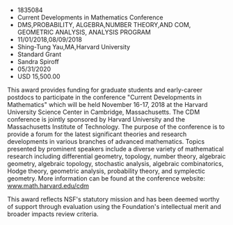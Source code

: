 
* 1835084
* Current Developments in Mathematics Conference
* DMS,PROBABILITY, ALGEBRA,NUMBER THEORY,AND COM, GEOMETRIC ANALYSIS, ANALYSIS PROGRAM
* 11/01/2018,08/09/2018
* Shing-Tung Yau,MA,Harvard University
* Standard Grant
* Sandra Spiroff
* 05/31/2020
* USD 15,500.00

This award provides funding for graduate students and early-career postdocs to
participate in the conference "Current Developments in Mathematics" which will
be held November 16-17, 2018 at the Harvard University Science Center in
Cambridge, Massachusetts. The CDM conference is jointly sponsored by Harvard
University and the Massachusetts Institute of Technology. The purpose of the
conference is to provide a forum for the latest significant theories and
research developments in various branches of advanced mathematics. Topics
presented by prominent speakers include a diverse variety of mathematical
research including differential geometry, topology, number theory, algebraic
geometry, algebraic topology, stochastic analysis, algebraic combinatorics,
Hodge theory, geometric analysis, probability theory, and symplectic geometry.
More information can be found at the conference website:
www.math.harvard.edu/cdm

This award reflects NSF's statutory mission and has been deemed worthy of
support through evaluation using the Foundation's intellectual merit and broader
impacts review criteria.
